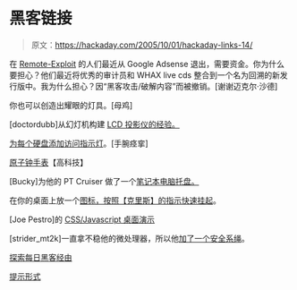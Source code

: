 # 黑客链接

> 原文：<https://hackaday.com/2005/10/01/hackaday-links-14/>

在 [Remote-Exploit](http://www.remote-exploit.org/) 的人们最近从 Google Adsense 退出，需要资金。你为什么要担心？他们最近将优秀的审计员和 WHAX live cds 整合到一个名为回溯的新发行版中。我为什么担心？因“黑客攻击/破解内容”而被撤销。[谢谢迈克尔·沙德]

你也可以创造出耀眼的灯具。[母鸡]

[doctordubb]从幻灯机构建 [LCD 投影仪的经验。](http://www.diylcd.tk/)

[为每个硬盘添加访问指示灯](http://www.zapwizard.com/Guides/IDE/)。[手腕痉挛]

[原子钟手表](http://www.leapsecond.com/pages/atomic-bill/)【高科技】

[Bucky]为他的 PT Cruiser 做了一个[笔记本电脑托盘。](http://www.flickr.com/photos/schrockwell/sets/556557/)

在你的桌面上放一个[图标，按照【克里斯】的指示快速挂起](http://cspot.adakist.com/projects.html)。

[Joe Pestro]的 [CSS/Javascript 桌面演示](http://www.users.muohio.edu/pestroja/proofofconcept/desktop/)

[strider_mt2k]一直拿不稳他的微处理器，所以他[加了一个安全系绳](http://home.comcast.net/%7Emt2k/03.JPG)。

[探索每日黑客](http://siteexplorer.search.yahoo.com/search?ei=UTF-8&p=http://hackaday.com)[经由](http://waxy.org)

[提示形式](http://www.hackaday.com/tips)